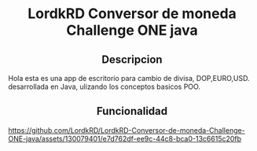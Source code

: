 <h1 align ="center">LordkRD Conversor de moneda Challenge ONE java</h1>

<h2 align ="center">Descripcion</h2>

Hola esta es una app de escritorio para cambio de divisa, DOP,EURO,USD. desarrollada en Java,
ulizando los conceptos basicos POO.

<h2 align ="center">Funcionalidad</h2>

https://github.com/LordkRD/LordkRD-Conversor-de-moneda-Challenge-ONE-java/assets/130079401/e7d762df-ee9c-44c8-bca0-13c6615c20fb


